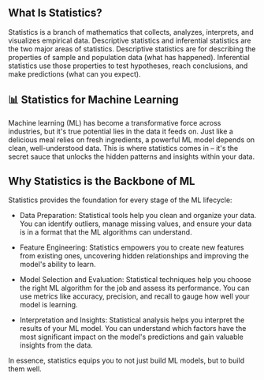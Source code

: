 ## What Is Statistics?

Statistics is a branch of mathematics that collects, analyzes, interprets, and visualizes empirical data. Descriptive statistics and inferential statistics are the two major areas of statistics. Descriptive statistics are for describing the properties of sample and population data (what has happened). Inferential statistics use those properties to test hypotheses, reach conclusions, and make predictions (what can you expect).

## 📊 Statistics for Machine Learning

Machine learning (ML) has become a transformative force across industries, but it's true potential lies in the data it feeds on. Just like a delicious meal relies on fresh ingredients, a powerful ML model depends on clean, well-understood data. This is where statistics comes in – it's the secret sauce that unlocks the hidden patterns and insights within your data.

## Why Statistics is the Backbone of ML

Statistics provides the foundation for every stage of the ML lifecycle:
* Data Preparation: Statistical tools help you clean and organize your data. You can identify outliers, manage missing values, and ensure your data is in a format that the ML algorithms can understand.

* Feature Engineering: Statistics empowers you to create new features from existing ones, uncovering hidden relationships and improving the model's ability to learn.

* Model Selection and Evaluation: Statistical techniques help you choose the right ML algorithm for the job and assess its performance. You can use metrics like accuracy, precision, and recall to gauge how well your model is learning.

* Interpretation and Insights: Statistical analysis helps you interpret the results of your ML model. You can understand which factors have the most significant impact on the model's predictions and gain valuable insights from the data.

In essence, statistics equips you to not just build ML models, but to build them well.

